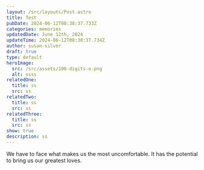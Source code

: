 ```yaml
---
layout: /src/layouts/Post.astro
title: Test
pubDate: 2024-06-12T08:38:37.733Z
categories: memories
updatedDate: June 12th, 2024
updateTime: 2024-06-12T08:38:37.734Z
author: susan-silver
draft: true
type: default
heroImage:
  src: /src/assets/100-digits-e.png
  alt: ssss
relatedOne:
  title: ss
  src: ss
relatedTwo:
  title: ss
  src: ss
relatedThree:
  title: ss
  src: ss
show: true
description: ss
---
```


<FancyBlockquote name="mdi:book-open-variant" cite="Susan Silver">
We have to face what makes us the most uncomfortable. It has the potential to bring us our greatest loves. 
</ FancyBlockquote>
